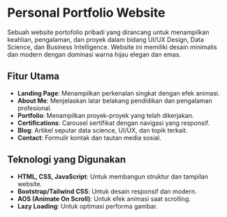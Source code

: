 # Personal Portfolio Website

Sebuah website portofolio pribadi yang dirancang untuk menampilkan keahlian, pengalaman, dan proyek dalam bidang UI/UX Design, Data Science, dan Business Intelligence. Website ini memiliki desain minimalis dan modern dengan dominasi warna hijau elegan dan emas.

## Fitur Utama
- **Landing Page**: Menampilkan perkenalan singkat dengan efek animasi.
- **About Me**: Menjelaskan latar belakang pendidikan dan pengalaman profesional.
- **Portfolio**: Menampilkan proyek-proyek yang telah dikerjakan.
- **Certifications**: Carousel sertifikat dengan navigasi yang responsif.
- **Blog**: Artikel seputar data science, UI/UX, dan topik terkait.
- **Contact**: Formulir kontak dan tautan media sosial.

## Teknologi yang Digunakan
- **HTML, CSS, JavaScript**: Untuk membangun struktur dan tampilan website.
- **Bootstrap/Tailwind CSS**: Untuk desain responsif dan modern.
- **AOS (Animate On Scroll)**: Untuk efek animasi saat scrolling.
- **Lazy Loading**: Untuk optimasi performa gambar.
